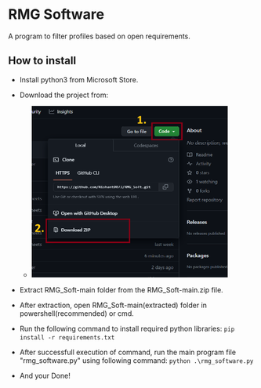 # RMG Software 
A program to filter profiles based on open requirements.

## How to install

-  Install python3 from Microsoft Store.
-  Download the project from:
     - <img src="https://github.com/Nishant0073/RMG_Soft/blob/main/download_project_img.png" width="400" height="350" />
    
-  Extract RMG_Soft-main folder from the RMG_Soft-main.zip file.
-  After extraction, open RMG_Soft-main(extracted) folder in powershell(recommended) or cmd.
-  Run the following command to install required python libraries:
            ``` pip install -r requirements.txt ```
-  After successfull execution of command, run the main program file "rmg_software.py" using following command:
        ``` python .\rmg_software.py ```
- And your Done!  


